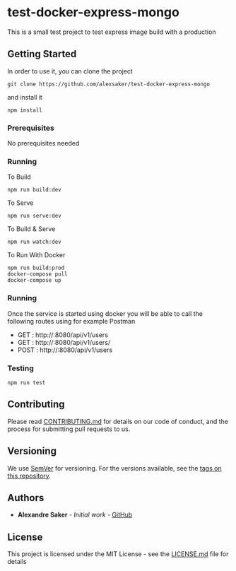 # test-docker-express-mongo

This is a small test project to test express image build with a production

## Getting Started

In order to use it, you can clone the project

```
git clone https://github.com/alexsaker/test-docker-express-mongo
```

and install it

```
npm install
```

### Prerequisites

No prerequisites needed

### Running

To Build

```
npm run build:dev
```

To Serve

```
npm run serve:dev
```

To Build & Serve

```
npm run watch:dev
```

To Run With Docker

```
npm run build:prod
docker-compose pull
docker-compose up
```

### Running

Once the service is started using docker you will be able to call the following routes using for example Postman

* GET : http://<DOCKER IP>:8080/api/v1/users
* GET : http://<DOCKER IP>:8080/api/v1/users/<USERID>
* POST : http://<DOCKER IP>:8080/api/v1/users

### Testing

```
npm run test
```

## Contributing

Please read [CONTRIBUTING.md](https://gist.github.com/PurpleBooth/b24679402957c63ec426) for details on our code of conduct, and the process for submitting pull requests to us.

## Versioning

We use [SemVer](http://semver.org/) for versioning. For the versions available, see the [tags on this repository](https://github.com/your/project/tags).

## Authors

* **Alexandre Saker** - _Initial work_ - [GitHub](https://github.com/alexsaker)

## License

This project is licensed under the MIT License - see the [LICENSE.md](LICENSE.md) file for details
